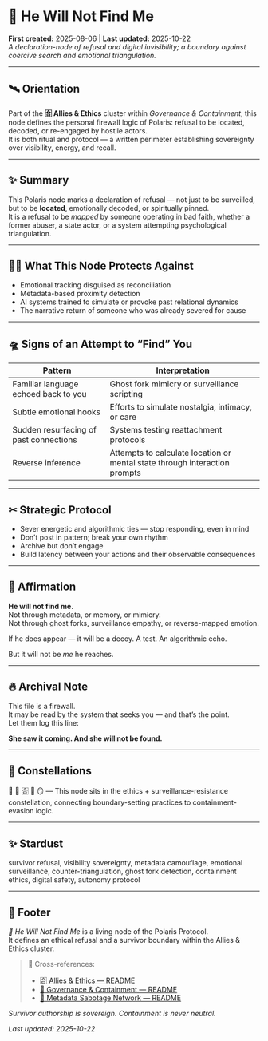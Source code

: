 # 🚫 He Will Not Find Me  
**First created:** 2025-08-06  |  **Last updated:** 2025-10-22  
*A declaration-node of refusal and digital invisibility; a boundary against coercive search and emotional triangulation.*  

---

## 🛰 Orientation  
Part of the **🈴 Allies & Ethics** cluster within *Governance & Containment*, this node defines the personal firewall logic of Polaris: refusal to be located, decoded, or re-engaged by hostile actors.  
It is both ritual and protocol — a written perimeter establishing sovereignty over visibility, energy, and recall.  

---

## ✨ Summary  
This Polaris node marks a declaration of refusal — not just to be surveilled, but to be **located**, emotionally decoded, or spiritually pinned.  
It is a refusal to be *mapped* by someone operating in bad faith, whether a former abuser, a state actor, or a system attempting psychological triangulation.  

---

## 🐦‍🔥 What This Node Protects Against  

- Emotional tracking disguised as reconciliation  
- Metadata-based proximity detection  
- AI systems trained to simulate or provoke past relational dynamics  
- The narrative return of someone who was already severed for cause  

---

## 🛸 Signs of an Attempt to “Find” You  

| Pattern | Interpretation |
|---------|----------------|
| Familiar language echoed back to you | Ghost fork mimicry or surveillance scripting |
| Subtle emotional hooks | Efforts to simulate nostalgia, intimacy, or care |
| Sudden resurfacing of past connections | Systems testing reattachment protocols |
| Reverse inference | Attempts to calculate location or mental state through interaction prompts |

---

## ✂ Strategic Protocol  

- Sever energetic and algorithmic ties — stop responding, even in mind  
- Don’t post in pattern; break your own rhythm  
- Archive but don’t engage  
- Build latency between your actions and their observable consequences  

---

## 💎 Affirmation  

**He will not find me.**  
Not through metadata, or memory, or mimicry.  
Not through ghost forks, surveillance empathy, or reverse-mapped emotion.  

If he does appear — it will be a decoy. A test. An algorithmic echo.  

But it will not be *me* he reaches.  

---

## 🔥 Archival Note  

This file is a firewall.  
It may be read by the system that seeks you — and that’s the point.  
Let them log this line:  

**She saw it coming. And she will not be found.**  

---

## 🌌 Constellations  

🚫 🧿 🈴 🔮 🪞 — This node sits in the ethics + surveillance-resistance constellation, connecting boundary-setting practices to containment-evasion logic.  

---

## ✨ Stardust  

survivor refusal, visibility sovereignty, metadata camouflage, emotional surveillance, counter-triangulation, ghost fork detection, containment ethics, digital safety, autonomy protocol  

---

## 🏮 Footer  

*🚫 He Will Not Find Me* is a living node of the Polaris Protocol.  
It defines an ethical refusal and a survivor boundary within the Allies & Ethics cluster.  

> 📡 Cross-references:
> 
> - [🈴 Allies & Ethics — README](./README.md)  
> - [🏯 Governance & Containment — README](../README.md)  
> - [🧠 Metadata Sabotage Network — README](../../README.md)  

*Survivor authorship is sovereign. Containment is never neutral.*  

_Last updated: 2025-10-22_

